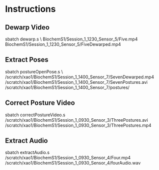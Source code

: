 # Instructions

## Dewarp Video

sbatch dewarp.s \ 
    BiochemS1/Session_1_1230_Sensor_5/Five.mp4 \
    BiochemS1/Session_1_1230_Sensor_5/FiveDewarped.mp4

## Extract Poses

sbatch postureOpenPose.s \ 
    /scratch/xao1/BiochemS1/Session_1_1400_Sensor_7/SevenDewarped.mp4 \
    /scratch/xao1/BiochemS1/Session_1_1400_Sensor_7/SevenPostures.avi \
    /scratch/xao1/BiochemS1/Session_1_1400_Sensor_7/postures/

## Correct Posture Video

sbatch correctPostureVideo.s \
    /scratch/xao1/BiochemS1/Session_1_0930_Sensor_3/ThreePostures.avi \
    /scratch/xao1/BiochemS1/Session_1_0930_Sensor_3/ThreePostures.mp4

## Extract Audio

sbatch extractAudio.s \
    /scratch/xao1/BiochemS1/Session_1_0930_Sensor_4/Four.mp4 \
    /scratch/xao1/BiochemS1/Session_1_0930_Sensor_4/fourAudio.wav
